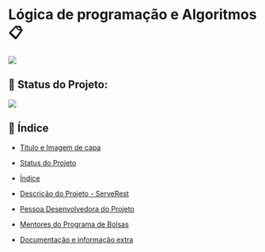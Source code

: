 # Lógica de programação e Algoritmos📋

 <img src="assets/DALL·E 2025-02-07 17.09.20 - A visually engaging illustration representing logic in programming. The image features a futuristic digital brain composed of interconnected nodes and.webp" >

<br/>


## 📌 Status do Projeto:

<img src="http://img.shields.io/static/v1?label=STATUS&message=Em%20Andamento&color=GREEN&style=for-the-badge"/> 

<br/>


## 📌 Índice 
* [Título e Imagem de capa](https://github.com/russo1992/LivrosJs#l%C3%B3gica-de-programa%C3%A7%C3%A3o-e-algoritmos)
* [Status do Projeto](https://github.com/russo1992/LivrosJs#-status-do-projeto)
* [Índice]()
* [Descrição do Projeto - ServeRest]()
* [Pessoa Desenvolvedora do Projeto]()
* [Mentores do Programa de Bolsas]()
* [Documentação e informação extra]()
   
   <br/>




